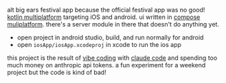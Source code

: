 alt big ears festival app because the official festival app was no good!\
[kotlin multiplatform](https://kotlinlang.org/docs/multiplatform.html) targeting iOS and android. ui written in [compose muliplatform](https://www.jetbrains.com/compose-multiplatform/). there's a server module in there that doesn't do anything yet.
- open project in android studio, build, and run normally for android
- open `iosApp/iosApp.xcodeproj` in xcode to run the ios app

this project is the result of [vibe coding](https://arstechnica.com/ai/2025/03/is-vibe-coding-with-ai-gnarly-or-reckless-maybe-some-of-both/) with [claude code](https://docs.anthropic.com/en/docs/agents-and-tools/claude-code/overview) and spending too much money on anthropic api tokens. a fun experiment for a weekend project but the code is kind of bad!

